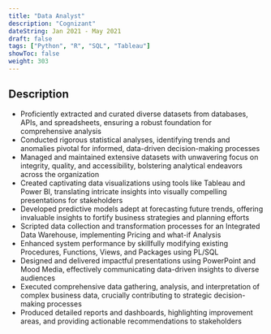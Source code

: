 ```yaml
---
title: "Data Analyst"
description: "Cognizant"
dateString: Jan 2021 - May 2021
draft: false
tags: ["Python", "R", "SQL", "Tableau"]
showToc: false
weight: 303
--- 
```


## Description

- Proficiently extracted and curated diverse datasets from databases, APIs, and spreadsheets, ensuring a robust foundation for comprehensive analysis
- Conducted rigorous statistical analyses, identifying trends and anomalies pivotal for informed, data-driven decision-making processes
- Managed and maintained extensive datasets with unwavering focus on integrity, quality, and accessibility, bolstering analytical endeavors across the organization
- Created captivating data visualizations using tools like Tableau and Power BI, translating intricate insights into visually compelling presentations for stakeholders
- Developed predictive models adept at forecasting future trends, offering invaluable insights to fortify business strategies and planning efforts
- Scripted data collection and transformation processes for an Integrated Data Warehouse, implementing Pricing and what-if Analysis
- Enhanced system performance by skillfully modifying existing Procedures, Functions, Views, and Packages using PL/SQL
- Designed and delivered impactful presentations using PowerPoint and Mood Media, effectively communicating data-driven insights to diverse audiences
- Executed comprehensive data gathering, analysis, and interpretation of complex business data, crucially contributing to strategic decision-making processes
- Produced detailed reports and dashboards, highlighting improvement areas, and providing actionable recommendations to stakeholders


<!-- - Conducted in-depth analysis of datasets using Python resulting in a 20% improvement in data quality and accuracy.
- Cleaned and standardized records, by reducing data entry errors by 40% and enhancing data integrity.
- Implemented data validation checks, reducing data discrepancies by 20% and ensuring high data accuracy.
- Developed and maintained 10+ complex SQL queries, optimizing data retrieval time by 30% and reducing database load.
- Created and presented 20+ interactive data visualizations using Tableau, improving data accessibility and understanding for stakeholders.
- Conducted A/B tests to optimize user engagement and analyzed results using R to make data-driven decisions.
- Managed key performance indicators (KPIs) and created interactive Tableau dashboards, contributing to a 15% enhancement in data-driven decision-making.
- Collaborated with cross-functional teams, including developers and business analysts, ensuring data-driven decisions and timely project deliveries.
- Assisted in generating daily, weekly, and monthly reports for senior management, ensuring accurate and timely information for decision-making. -->

